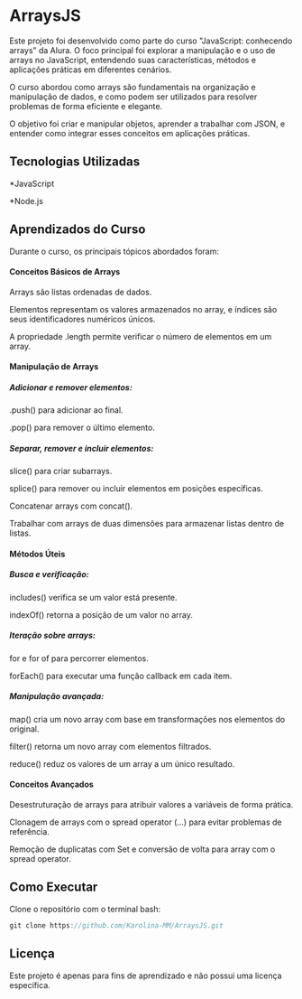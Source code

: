 # ArraysJS

Este projeto foi desenvolvido como parte do curso "JavaScript: conhecendo arrays" da Alura. O foco principal foi explorar a manipulação e o uso de arrays no JavaScript, entendendo suas características, métodos e aplicações práticas em diferentes cenários.

O curso abordou como arrays são fundamentais na organização e manipulação de dados, e como podem ser utilizados para resolver problemas de forma eficiente e elegante.

O objetivo foi criar e manipular objetos, aprender a trabalhar com JSON, e entender como integrar esses conceitos em aplicações práticas.

## Tecnologias Utilizadas

*JavaScript

*Node.js
## Aprendizados do Curso

Durante o curso, os principais tópicos abordados foram:

#### Conceitos Básicos de Arrays

Arrays são listas ordenadas de dados.

Elementos representam os valores armazenados no array, e índices são seus identificadores numéricos únicos.

A propriedade .length permite verificar o número de elementos em um array.

#### Manipulação de Arrays

##### Adicionar e remover elementos:

.push() para adicionar ao final.

.pop() para remover o último elemento.

##### Separar, remover e incluir elementos:

slice() para criar subarrays.

splice() para remover ou incluir elementos em posições específicas.

Concatenar arrays com concat().

Trabalhar com arrays de duas dimensões para armazenar listas dentro de listas.

#### Métodos Úteis

##### Busca e verificação:
includes() verifica se um valor está presente.

indexOf() retorna a posição de um valor no array.

##### Iteração sobre arrays:

for e for of para percorrer elementos.

forEach() para executar uma função callback em cada item.

##### Manipulação avançada:

map() cria um novo array com base em transformações nos elementos do original.

filter() retorna um novo array com elementos filtrados.

reduce() reduz os valores de um array a um único resultado.

#### Conceitos Avançados

Desestruturação de arrays para atribuir valores a variáveis de forma prática.

Clonagem de arrays com o spread operator (...) para evitar problemas de referência.

Remoção de duplicatas com Set e conversão de volta para array com o spread operator.

## Como Executar

Clone o repositório com o terminal bash:

```JavaScript
git clone https://github.com/Karolina-MM/ArraysJS.git

```

## Licença

Este projeto é apenas para fins de aprendizado e não possui uma licença específica.